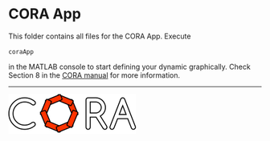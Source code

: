 # CORA App

This folder contains all files for the CORA App.
Execute

    coraApp

in the MATLAB console to start defining your dynamic graphically.
Check Section 8 in the <a target='_blank' href="https://cora.in.tum.de/manual">CORA manual</a> for more information.


<hr style="height: 1px;">

<img src="../app/images/coraLogo_readme.svg"/>